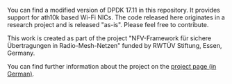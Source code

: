 You can find a modified version of DPDK 17.11 in this repository. It provides support for ath10k based Wi-Fi NICs.
The code released here originates in a research project and is released "as-is". Please feel free to contribute.

This work is created as part of the project "NFV-Framework für sichere Übertragungen in Radio-Mesh-Netzen" funded by RWTÜV Stiftung, Essen, Germany.

You can find further information about the project on the [project page (in German)](https://www.tu-ilmenau.de/telematik/forschung/projekte/nfv-framework-fuer-sichere-uebertragungen-in-radio-mesh-netzen/).

